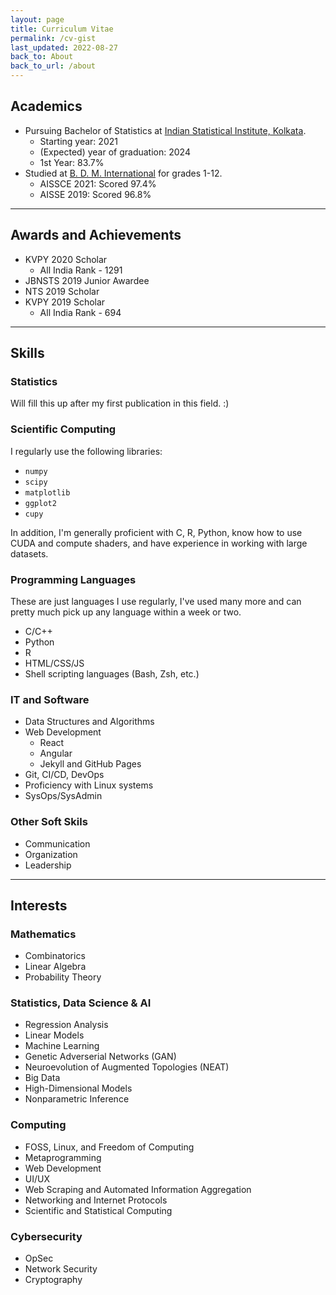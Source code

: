 ```yaml
---
layout: page
title: Curriculum Vitae
permalink: /cv-gist
last_updated: 2022-08-27
back_to: About
back_to_url: /about
---
```


## Academics

- Pursuing Bachelor of Statistics at [Indian Statistical Institute, Kolkata](https://www.isical.ac.in).
    - Starting year: 2021
    - (Expected) year of graduation: 2024
    - 1st Year: 83.7%
- Studied at [B. D. M. International](https://bdmi.org) for grades 1-12.
    - AISSCE 2021: Scored 97.4%
    - AISSE 2019: Scored 96.8%


---
## Awards and Achievements

- KVPY 2020 Scholar
    - All India Rank - 1291
- JBNSTS 2019 Junior Awardee
- NTS 2019 Scholar
- KVPY 2019 Scholar
    - All India Rank - 694

---
## Skills

### Statistics

Will fill this up after my first publication in this field. :)

### Scientific Computing

I regularly use the following libraries:

- `numpy`
- `scipy`
- `matplotlib`
- `ggplot2`
- `cupy`

In addition, I'm generally proficient with C, R, Python, know how to use CUDA and compute shaders, and have experience in working with large datasets.

### Programming Languages

These are just languages I use regularly, I've used many more and can pretty much pick up any language within a week or two.

- C/C++
- Python
- R
- HTML/CSS/JS
- Shell scripting languages (Bash, Zsh, etc.)

### IT and Software

- Data Structures and Algorithms
- Web Development
    - React
    - Angular
    - Jekyll and GitHub Pages
- Git, CI/CD, DevOps
- Proficiency with Linux systems
- SysOps/SysAdmin

### Other Soft Skils

- Communication
- Organization
- Leadership

---
## Interests

### Mathematics

- Combinatorics
- Linear Algebra
- Probability Theory

### Statistics, Data Science & AI

- Regression Analysis
- Linear Models
- Machine Learning
- Genetic Adverserial Networks (GAN)
- Neuroevolution of Augmented Topologies (NEAT)
- Big Data
- High-Dimensional Models
- Nonparametric Inference

### Computing

- FOSS, Linux, and Freedom of Computing
- Metaprogramming
- Web Development
- UI/UX
- Web Scraping and Automated Information Aggregation
- Networking and Internet Protocols
- Scientific and Statistical Computing

### Cybersecurity

- OpSec
- Network Security
- Cryptography
